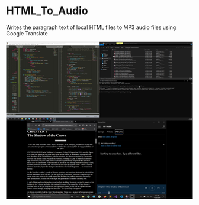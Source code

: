 # HTML_To_Audio

Writes the paragraph text of local HTML files to MP3 audio files using Google Translate

![alt text](https://github.com/treatmesubj/HTML_To_Audio/blob/main/Screenshot%20(10).png)

